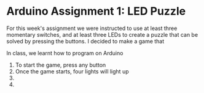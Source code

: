 # Arduino Assignment 1: LED Puzzle

For this week's assignment we were instructed to use at least three momentary switches, and at least three LEDs to create a puzzle that can be solved by pressing the buttons. I decided to make a game that 



In class, we learnt how to program on Arduino 


1. To start the game, press any button
2. Once the game starts, four lights will light up 
3. 
4. 
